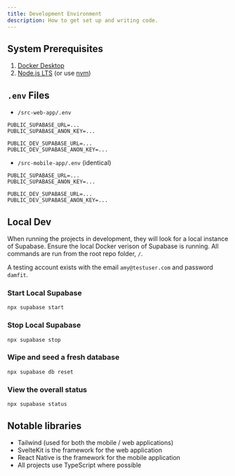 ```yaml
---
title: Development Environment 
description: How to get set up and writing code.
---
```


## System Prerequisites
1. [Docker Desktop](https://www.docker.com/products/docker-desktop/)
2. [Node.js LTS](https://nodejs.org/en/) (or use [nvm](https://github.com/nvm-sh/nvm))

## `.env` Files
* `/src-web-app/.env`
```
PUBLIC_SUPABASE_URL=...
PUBLIC_SUPABASE_ANON_KEY=...

PUBLIC_DEV_SUPABASE_URL=...
PUBLIC_DEV_SUPABASE_ANON_KEY=...
```
* `/src-mobile-app/.env` (identical)
```
PUBLIC_SUPABASE_URL=...
PUBLIC_SUPABASE_ANON_KEY=...

PUBLIC_DEV_SUPABASE_URL=...
PUBLIC_DEV_SUPABASE_ANON_KEY=...
```

## Local Dev
When running the projects in development, they will look for a local instance of Supabase. Ensure
the local Docker verison of Supabase is running. All commands are run from the root repo folder, `/`.

A testing account exists with the email `amy@testuser.com` and password `damfit`.

### Start Local Supabase
`npx supabase start`

### Stop Local Supabase
`npx supabase stop`

### Wipe and seed a fresh database
`npx supabase db reset`

### View the overall status
`npx supabase status`

## Notable libraries
* Tailwind (used for both the mobile / web applications)
* SvelteKit is the framework for the web application
* React Native is the framework for the mobile application
* All projects use TypeScript where possible

